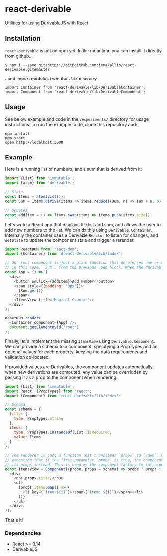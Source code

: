 react-derivable
=====================

Utilities for using [DerivableJS](http://ds300.github.io/derivablejs) with React

## Installation
`react-derivable` is not on npm yet. In the meantime you can install it directly from github...
```
$ npm i --save git+https://git@github.com:jevakallio/react-derivable.git#master
```

..and import modules from the `/lib` directory
```
import Container from 'react-derivable/lib/DerivableContainer';
import Component from 'react-derivable/lib/DerivableComponent';
```

## Usage

See below example and code in the `/experiments/` directory for usage instructions. To run the example code, clone this repository and:
```
npm install
npm start
open http://localhost:3000
```

## Example

Here is a running list of numbers, and a sum that is derived from it:
```js
import {List} from 'immutable';
import {atom} from 'derivable';

// State
const Items = atom(List());
const Sum = Items.derive(items => items.reduce((sum, n) => sum + n, 0));

// Updates
const addItem = () => Items.swap(items => items.push(items.size));
```

Let's write a React app that displays the list and sum, and allows the user to add new numbers to the list. We can do this using `Derivable.Container`. Internally the container uses a Derivable `Reactor` to listen for changes, and `setState` to update the component state and trigger a rerender.

```js
import ReactDOM from 'react-dom';
import {Container} from 'dreact-derivable/lib/index';

// Our root component is just a plain function that derefences one or more Derivables, 
// in this case, `Sum`, from the previous code block. When the derivables update, the app will rerender.
const App = () => (
  <div>
    <button onClick={addItem}>Add number</button>
    <span style={{padding: '8px'}}>
      {Sum.get()}
    </span>
    <ItemsView title='Magical Counter'/>
  </div>
);

ReactDOM.render(
  <Container component={App} />,
  document.getElementById('root')
);
```

Finally, let's implement the missing `ItemsView` using `Derivable.Component`. We can provide a schema to a component, specifying a PropTypes and an optional values for each property, keeping the data requirements and validation co-located.

If provided values are Derivables, the component updates automatically when new derivations are computed. Any value can be overridden by passing it as a prop to the component when rendering.

```js
import {List} from 'immutable';
import React, {PropTypes} from 'react';
import {Component} from 'react-derivable/lib/index';

// Schema
const schema = {
  title: {
    type: PropTypes.string
  },
  items: {
    type: PropTypes.instanceOf(List).isRequired,
    value: Items
  }
};

// The renderer is just a function that translates `props` to `vdom`, with the
// exception that if the first parameter `probe` is true, the component must return
// its props instead. This is used by the component factory to introspect the schema.
const ItemsView = Component((probe, props = schema) => probe ? props : (
  <div>
    <h3>{props.title}</h3>
    <ul>
      {props.items.map(i => (
        <li key={`item-${i}`}><span>{`Item: ${i}`}</span></li>
      ))}
    </ul>
  </div>
));
```

That's it!

### Dependencies

* React >= 0.14
* DerivableJS
